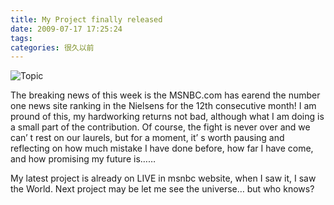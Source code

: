 ```yaml
---
title: My Project finally released
date: 2009-07-17 17:25:24
tags:
categories: 很久以前
---
```


![Topic](http://7xqfs2.com1.z0.glb.clouddn.com/Topic.jpg)

The breaking news of this week is the MSNBC.com has earend the number one news site ranking in the Nielsens for the 12th consecutive month! I am pround of this, my hardworking returns not bad, although what I am doing is a small part of the contribution. Of course, the fight is never over and we can’ t rest on our laurels, but for a moment, it’ s worth pausing and reflecting on how much mistake I have done before, how far I have come, and how promising my future is……

My latest project is already on LIVE in msnbc website, when I saw it, I saw the World. Next project may be let me see the universe… but who knows?
